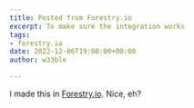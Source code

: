 ```yaml
---
title: Posted from Forestry.io
excerpt: To make sure the integration works
tags:
- forestry.io
date: 2022-12-06T19:00:00+00:00
author: w33ble

---
```

I made this in [Forestry.io](https://forestry.io/). Nice, eh?
